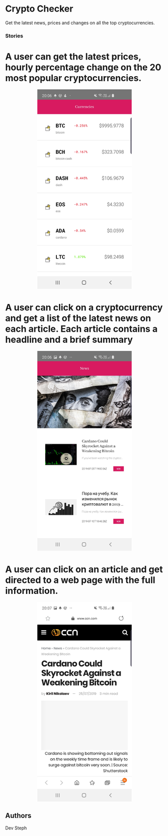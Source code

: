 # Crypto Checker

Get the latest news, prices and changes on all the top cryptocurrencies.

### Stories

# A user can get the latest prices, hourly percentage change on the 20 most popular cryptocurrencies.

<div align="center">
    <img src="https://github.com/thedevsteph/crypto_check/blob/master//Screenshot_20190731-200647_crypto_tracker.jpg" width="300px"</img> 
</div>

# A user can click on a cryptocurrency and get a list of the latest news on each article. Each article contains a headline and a brief summary

<div align="center">
    <img src="https://github.com/thedevsteph/crypto_check/blob/master//Screenshot_20190731-200655_crypto_tracker.jpg" width="300px"</img> 
</div>

# A user can click on an article and get directed to a web page with the full information.

<div align="center">
    <img src="https://github.com/thedevsteph/crypto_check/blob/master//Screenshot_20190731-200713_Samsung Internet.jpg" width="300px"</img> 
</div>


## Authors
Dev Steph


